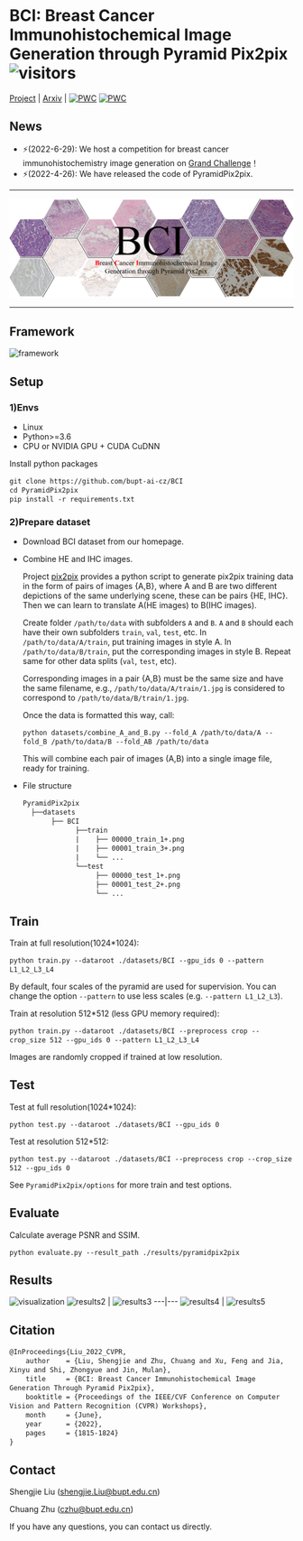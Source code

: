 # BCI: Breast Cancer Immunohistochemical Image Generation through Pyramid Pix2pix ![visitors](https://visitor-badge.glitch.me/badge?page_id=bupt-ai-cz.BCI)
[Project](https://bupt-ai-cz.github.io/BCI/) | [Arxiv](https://arxiv.org/pdf/2204.11425v1.pdf) | [![PWC](https://img.shields.io/endpoint.svg?url=https://paperswithcode.com/badge/bci-breast-cancer-immunohistochemical-image/image-to-image-translation-on-bci)](https://paperswithcode.com/sota/image-to-image-translation-on-bci?p=bci-breast-cancer-immunohistochemical-image)  [![PWC](https://img.shields.io/endpoint.svg?url=https://paperswithcode.com/badge/bci-breast-cancer-immunohistochemical-image/image-to-image-translation-on-llvip)](https://paperswithcode.com/sota/image-to-image-translation-on-llvip?p=bci-breast-cancer-immunohistochemical-image)

## News
- ⚡(2022-6-29): We host a competition for breast cancer immunohistochemistry image generation on [Grand Challenge](https://bci.grand-challenge.org/)！
- ⚡(2022-4-26): We have released the code of PyramidPix2pix.

<!--
- ⚡(2022-4-25): The data is available [HERE!](https://bupt-ai-cz.github.io/BCI/)
-->
---

![datasetview_github](imgs/datasetpreview6.png)

---
## Framework
![framework](https://github.com/bupt-ai-cz/BCI/blob/main/imgs/framework.png)
## Setup
### 1)Envs
- Linux
- Python>=3.6
- CPU or NVIDIA GPU + CUDA CuDNN

Install python packages
```
git clone https://github.com/bupt-ai-cz/BCI
cd PyramidPix2pix
pip install -r requirements.txt
```
### 2)Prepare dataset
- Download BCI dataset from our homepage.
- Combine HE and IHC images.

  Project [pix2pix](https://github.com/junyanz/pytorch-CycleGAN-and-pix2pix) provides a python script to generate pix2pix training data in the form of pairs of images {A,B}, where A and B are two different depictions of the same underlying scene, these can be pairs {HE, IHC}. Then we can learn to translate A(HE images) to B(IHC images).

  Create folder `/path/to/data` with subfolders `A` and `B`. `A` and `B` should each have their own subfolders `train`, `val`, `test`, etc. In `/path/to/data/A/train`, put training images in style A. In `/path/to/data/B/train`, put the corresponding images in style B. Repeat same for other data splits (`val`, `test`, etc).

  Corresponding images in a pair {A,B} must be the same size and have the same filename, e.g., `/path/to/data/A/train/1.jpg` is considered to correspond to `/path/to/data/B/train/1.jpg`.

  Once the data is formatted this way, call:
  ```
  python datasets/combine_A_and_B.py --fold_A /path/to/data/A --fold_B /path/to/data/B --fold_AB /path/to/data
  ```

  This will combine each pair of images (A,B) into a single image file, ready for training.

- File structure
  ```
  PyramidPix2pix
    ├──datasets
         ├── BCI
               ├──train
               |    ├── 00000_train_1+.png
               |    ├── 00001_train_3+.png
               |    └── ...
               └──test
                    ├── 00000_test_1+.png
                    ├── 00001_test_2+.png
                    └── ...

  ```
## Train
Train at full resolution(1024*1024): 
```
python train.py --dataroot ./datasets/BCI --gpu_ids 0 --pattern L1_L2_L3_L4
```
By default, four scales of the pyramid are used for supervision. You can change the option `--pattern` to use less scales (e.g. `--pattern L1_L2_L3`).

Train at resolution 512*512 (less GPU memory required):
```
python train.py --dataroot ./datasets/BCI --preprocess crop --crop_size 512 --gpu_ids 0 --pattern L1_L2_L3_L4
```
Images are randomly cropped if trained at low resolution.
## Test
Test at full resolution(1024*1024): 
```
python test.py --dataroot ./datasets/BCI --gpu_ids 0
```
Test at resolution 512*512:
```
python test.py --dataroot ./datasets/BCI --preprocess crop --crop_size 512 --gpu_ids 0
```
See `PyramidPix2pix/options` for more train and test options.
<!-- The testing process requires less memory, we recommend testing at full resolution, regardless of the resolution used in the training process. -->
## Evaluate
Calculate average PSNR and SSIM.
```
python evaluate.py --result_path ./results/pyramidpix2pix
```
## Results
![visualization](imgs/results1.png)
![results2](https://github.com/bupt-ai-cz/BCI/blob/main/imgs/results2.png) | ![results3](https://github.com/bupt-ai-cz/BCI/blob/main/imgs/results3.png)
---|---
![results4](https://github.com/bupt-ai-cz/BCI/blob/main/imgs/results4.png) | ![results5](https://github.com/bupt-ai-cz/BCI/blob/main/imgs/results5.png)


## Citation
```
@InProceedings{Liu_2022_CVPR,
    author    = {Liu, Shengjie and Zhu, Chuang and Xu, Feng and Jia, Xinyu and Shi, Zhongyue and Jin, Mulan},
    title     = {BCI: Breast Cancer Immunohistochemical Image Generation Through Pyramid Pix2pix},
    booktitle = {Proceedings of the IEEE/CVF Conference on Computer Vision and Pattern Recognition (CVPR) Workshops},
    month     = {June},
    year      = {2022},
    pages     = {1815-1824}
}
```
## Contact
Shengjie Liu (shengjie.Liu@bupt.edu.cn)

Chuang Zhu (czhu@bupt.edu.cn)

If you have any questions, you can contact us directly.

